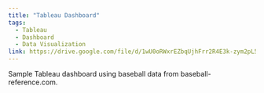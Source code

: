```yaml
---
title: "Tableau Dashboard"
tags:
  - Tableau
  - Dashboard
  - Data Visualization
link: https://drive.google.com/file/d/1wU0oRWxrEZbqUjhFrr2R4E3k-zym2pL5/view?usp=sharing
---
```

Sample Tableau dashboard using baseball data from baseball-reference.com.

